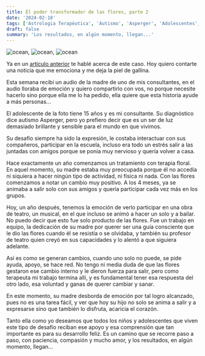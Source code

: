 ```yaml
---
title: El poder transformador de las flores, parte 2
date: '2024-02-18'
tags: ['Astrologia Terapéutica', 'Autismo', 'Asperger', 'Adolescentes', 'Flores de Bach']
draft: false
summary: 'Los resultados, en algún momento, llegan...'
---
```


<Image alt="ocean" src="/static/images/Blog/c1.jpg" width={240} height={330} />, <Image alt="ocean" src="/static/images/Blog/c2.jpg" width={240} height={330} />, <Image alt="ocean" src="/static/images/Blog/c3.jpg" width={240} height={330} />

Ya en un [artículo anterior](https://www.alquimistaespiritual.es/blog/articulos/el%20poder%20transformador%20de%20las%20flores) te hablé acerca de este caso. Hoy quiero contarte una noticia que me emociona y me deja la piel de gallina.

Esta semana recibí un audio de la madre de uno de mis consultantes, en el audio lloraba de emoción y quiero compartirlo con vos, no porque necesite hacerlo sino porque ella me lo ha pedido, ella quiere que esta historia ayude a más personas...

El adolescente de la foto tiene 15 años y es mi consultante. Su diagnóstico dice autismo Asperger, pero yo prefiero decir que es un ser de luz demasiado brillante y sensible para el mundo en que vivimos.

Su desafío siempre ha sido la expresión, le costaba interactuar con sus compañeros, participar en la escuela, incluso era todo un estrés salir a las juntadas con amigos porque se ponía muy nervioso y quería volver a casa.

Hace exactamente un año comenzamos un tratamiento con terapia floral. En aquel momento, su madre estaba muy preocupada porque él no accedía ni siquiera a hacer ningún tipo de actividad, ni física ni nada. Con las flores comenzamos a notar un cambio muy positivo. A los 4 meses, ya se animaba a salir solo con sus amigos y quería participar cada vez más en los grupos.

Hoy, un año después, tenemos la emoción de verlo participar en una obra de teatro, un musical, en el que incluso se animó a hacer un solo y a bailar. No puedo decir que esto fue solo producto de las flores. Fue un trabajo en equipo, la dedicación de su madre por querer ser una guía consciente que le dio las flores cuando él se resistía o se olvidaba, y también su profesor de teatro quien creyó en sus capacidades y lo alentó a que siguiera adelante.

Así es como se generan cambios, cuando uno solo no puede, se pide ayuda, apoyo, se hace red. No tengo ni media duda de que las flores gestaron ese cambio interno y le dieron fuerza para salir, pero como terapeuta mi trabajo termina allí, y es fundamental tener esa respuesta del otro lado, esa voluntad y ganas de querer cambiar y sanar.

En este momento, su madre desborda de emoción por tal logro alcanzado, pues no es una tarea fácil, y ver que hoy su hijo no solo se anima a salir y a expresarse sino que también lo disfruta, acaricia el corazón.

Tanto ella como yo deseamos que todos los niños y adolescentes que viven este tipo de desafío reciban ese apoyo y esa comprensión que tan importante es para su desarrollo feliz. Es un camino que se recorre paso a paso, con paciencia, compasión y mucho amor, y los resultados, en algún momento, llegan...
